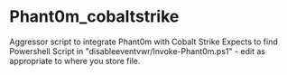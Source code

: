 # Phant0m_cobaltstrike
Aggressor script to integrate Phant0m with Cobalt Strike
Expects to find Powershell Script in "disableeventvwr/Invoke-Phant0m.ps1" - edit as appropriate to where you store file.
